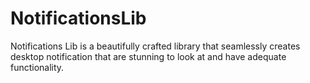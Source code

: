 # NotificationsLib
Notifications Lib is a beautifully crafted library that seamlessly creates desktop notification that are stunning to look at and have adequate functionality.
